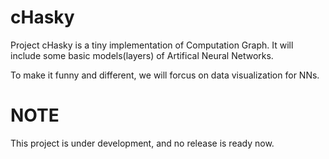 # cHasky
Project cHasky is a tiny implementation of Computation Graph. It will include some basic models(layers) of Artifical Neural Networks.

To make it funny and different, we will forcus on data visualization for NNs.

# NOTE

This project is under development, and no release is ready now.


